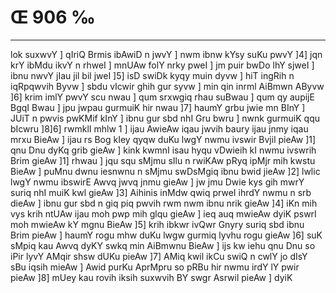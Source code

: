 # Œ 906 ‰
---
lok suxwvY ] qIriQ Brmis ibAwiD n jwvY ] nwm ibnw kYsy suKu pwvY ]4]
jqn krY ibMdu ikvY n rhweI ] mnUAw folY nrky pweI ] jm puir bwDo lhY
sjweI ] ibnu nwvY jIau jil bil jweI ]5] isD swiDk kyqy muin dyvw ]
hiT ingRih n iqRpqwvih Byvw ] sbdu vIcwir ghih gur syvw ] min qin
inrml AiBmwn AByvw ]6] krim imlY pwvY scu nwau ] qum srxwgiq
rhau suBwau ] qum qy aupijE BgqI Bwau ] jpu jwpau gurmuiK hir nwau
]7] haumY grbu jwie mn BInY ] JUiT n pwvis pwKMif kInY ] ibnu gur
sbd nhI Gru bwru ] nwnk gurmuiK qqu bIcwru ]8]6] rwmklI mhlw 1 ]
ijau AwieAw iqau jwvih baury ijau jnmy iqau mrxu BieAw ] ijau rs Bog
kIey qyqw duKu lwgY nwmu ivswir Bvjil pieAw ]1] qnu Dnu dyKq grib
gieAw ] kink kwmnI isau hyqu vDwieih kI nwmu ivswrih Brim gieAw
]1] rhwau ] jqu squ sMjmu sIlu n rwiKAw pRyq ipMjr mih kwstu BieAw ]
puMnu dwnu iesnwnu n sMjmu swDsMgiq ibnu bwid jieAw ]2] lwlic lwgY
nwmu ibswirE Awvq jwvq jnmu gieAw ] jw jmu Dwie kys gih mwrY suriq
nhI muiK kwl gieAw ]3] Aihinis inMdw qwiq prweI ihrdY nwmu n srb
dieAw ] ibnu gur sbd n giq piq pwvih rwm nwm ibnu nrik gieAw
]4] iKn mih vys krih ntUAw ijau moh pwp mih glqu gieAw ] ieq auq
mwieAw dyiK pswrI moh mwieAw kY mgnu BieAw ]5] krih ibkwr ivQwr
Gnyry suriq sbd ibnu Brim pieAw ] haumY rogu mhw duKu lwgw gurmiq
lyvhu rogu gieAw ]6] suK sMpiq kau Awvq dyKY swkq min AiBmwnu BieAw
] ijs kw iehu qnu Dnu so iPir lyvY AMqir shsw dUKu pieAw ]7] AMiq
kwil ikCu swiQ n cwlY jo dIsY sBu iqsih mieAw ] Awid purKu AprMpru so
pRBu hir nwmu irdY lY pwir pieAw ]8] mUey kau rovih iksih suxwvih BY
swgr Asrwil pieAw ] dyiK
####
